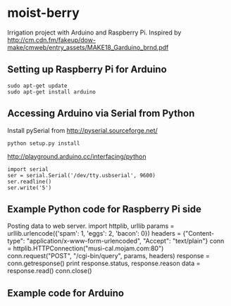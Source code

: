 moist-berry
===========

Irrigation project with Arduino and Raspberry Pi.
  Inspired by http://cm.cdn.fm/fakeup/dow-make/cmweb/entry_assets/MAKE18_Garduino_brnd.pdf

## Setting up Raspberry Pi for Arduino
    sudo apt-get update
    sudo apt-get install arduino
    
## Accessing Arduino via Serial from Python    
Install pySerial from http://pyserial.sourceforge.net/

    python setup.py install

http://playground.arduino.cc/interfacing/python

    import serial
    ser = serial.Serial('/dev/tty.usbserial', 9600)
    ser.readline()
    ser.write('5')
    
## Example Python code for Raspberry Pi side
Posting data to web server.
    import httplib, urllib
    params = urllib.urlencode({'spam': 1, 'eggs': 2, 'bacon': 0})
    headers = {"Content-type": "application/x-www-form-urlencoded", "Accept": "text/plain"}
    conn = httplib.HTTPConnection("musi-cal.mojam.com:80")
    conn.request("POST", "/cgi-bin/query", params, headers)
    response = conn.getresponse()
    print response.status, response.reason
    data = response.read()
    conn.close()

## Example code for Arduino
